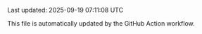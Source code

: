 Last updated: 2025-09-19 07:11:08 UTC

This file is automatically updated by the GitHub Action workflow.
